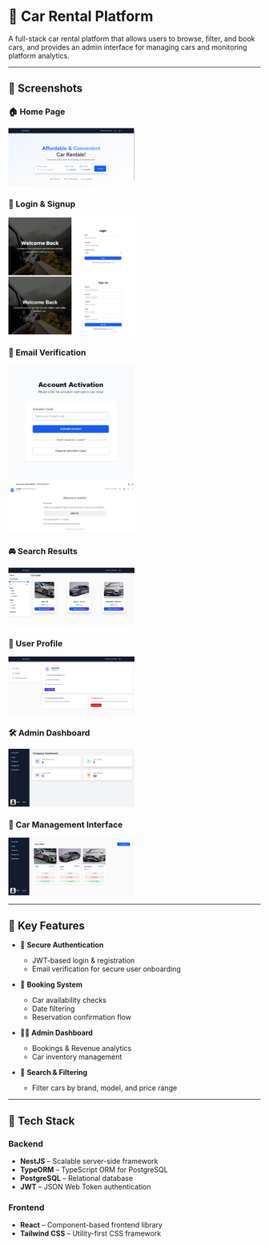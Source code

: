 # 🚗 Car Rental Platform

A full-stack car rental platform that allows users to browse, filter, and book cars, and provides an admin interface for managing cars and monitoring platform analytics.

---

## 📸 Screenshots

<h3>🏠 Home Page</h3>
<img src="./screenshots/homepage.PNG" alt="Home Page" width="50%">

<h3>🔐 Login & Signup</h3>
<img src="./screenshots/login.PNG" alt="Login Page" width="50%">
<img src="./screenshots/singup.PNG" alt="Signup Page" width="50%">

<h3>📧 Email Verification</h3>
<img src="./screenshots/email-verification.PNG" alt="Email Verification" width="50%">
<img src="./screenshots/email.PNG" alt="Email Verification1" width="50%">

<h3>🚘 Search Results</h3>
<img src="./screenshots/search-results.PNG" alt="Search Results" width="50%">

<h3>👤 User Profile</h3>
<img src="./screenshots/user-profile.PNG" alt="User Profile" width="50%">

<h3>🛠️ Admin Dashboard</h3>
<img src="./screenshots/admin-dashboard.PNG" alt="Admin Dashboard" width="50%">

<h3>🚗 Car Management Interface</h3>
<img src="./screenshots/car-management.PNG" alt="Car Management" width="50%">

---

## 🚀 Key Features

- 🔐 **Secure Authentication**
  - JWT-based login & registration
  - Email verification for secure user onboarding

- 📅 **Booking System**
  - Car availability checks
  - Date filtering
  - Reservation confirmation flow

- 🧑‍💼 **Admin Dashboard**
  - Bookings & Revenue analytics
  - Car inventory management

- 🔎 **Search & Filtering**
  - Filter cars by brand, model, and price range

---

## 🧰 Tech Stack

### Backend
- **NestJS** – Scalable server-side framework
- **TypeORM** – TypeScript ORM for PostgreSQL
- **PostgreSQL** – Relational database
- **JWT** – JSON Web Token authentication

### Frontend
- **React** – Component-based frontend library
- **Tailwind CSS** – Utility-first CSS framework
